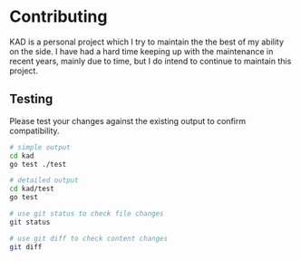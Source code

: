 Contributing
============

KAD is a personal project which I try to maintain the the best of my ability on the side.  I have had a hard time keeping up with the maintenance in recent years, mainly due to time, but I do intend to continue to maintain this project.

Testing
-------

Please test your changes against the existing output to confirm compatibility.

```bash
# simple output
cd kad
go test ./test

# detailed output
cd kad/test
go test
```

```bash
# use git status to check file changes
git status

# use git diff to check content changes
git diff
```